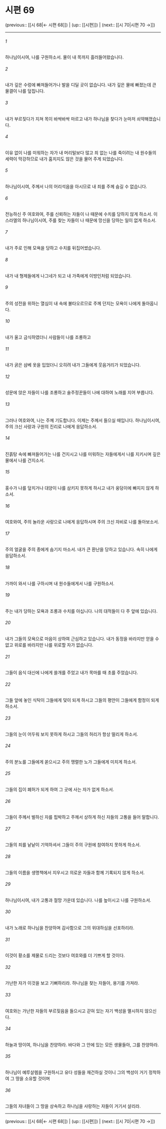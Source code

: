 # 시편 69

(previous:: [[시 68|← 시편 68]]) | (up:: [[시편]]) | (next:: [[시 70|시편 70 →]])

***




###### 1 

하나님이시여, 나를 구원하소서. 물이 내 목까지 흘러들어왔습니다. 



###### 2 

내가 깊은 수렁에 빠져들어가나 발을 디딜 곳이 없습니다. 내가 깊은 물에 빠졌는데 큰 물결이 나를 덮칩니다. 



###### 3 

내가 부르짖다가 지쳐 목이 바싹바싹 마르고 내가 하나님을 찾다가 눈마저 쇠약해졌습니다. 



###### 4 

이유 없이 나를 미워하는 자가 내 머리털보다 많고 죄 없는 나를 죽이려는 내 원수들의 세력이 막강하므로 내가 훔치지도 않은 것을 물어 주게 되었습니다. 



###### 5 

하나님이시여, 주께서 나의 어리석음을 아시므로 내 죄를 주께 숨길 수 없습니다. 



###### 6 

전능하신 주 여호와여, 주를 신뢰하는 자들이 나 때문에 수치를 당하지 않게 하소서. 이스라엘의 하나님이시여, 주를 찾는 자들이 나 때문에 망신을 당하는 일이 없게 하소서. 



###### 7 

내가 주로 인해 모욕을 당하고 수치를 뒤집어썼습니다. 



###### 8 

내가 내 형제들에게 나그네가 되고 내 가족에게 이방인처럼 되었습니다. 



###### 9 

주의 성전을 위하는 열심이 내 속에 불타오르므로 주께 던지는 모욕이 나에게 돌아옵니다. 



###### 10 

내가 울고 금식하였더니 사람들이 나를 조롱하고 



###### 11 

내가 굵은 삼베 옷을 입었더니 오히려 내가 그들에게 웃음거리가 되었습니다. 



###### 12 

성문에 앉은 자들이 나를 조롱하고 술주정꾼들이 나에 대하여 노래를 지어 부릅니다. 



###### 13 

그러나 여호와여, 나는 주께 기도합니다. 이제는 주께서 들으실 때입니다. 하나님이시여, 주의 크신 사랑과 구원의 진리로 나에게 응답하소서. 



###### 14 

진흙탕 속에 빠져들어가는 나를 건지시고 나를 미워하는 자들에게서 나를 지키시며 깊은 물에서 나를 건지소서. 



###### 15 

홍수가 나를 덮치거나 대양이 나를 삼키지 못하게 하시고 내가 웅덩이에 빠지지 않게 하소서. 



###### 16 

여호와여, 주의 놀라운 사랑으로 나에게 응답하시며 주의 크신 자비로 나를 돌아보소서. 



###### 17 

주의 얼굴을 주의 종에게 숨기지 마소서. 내가 큰 환난을 당하고 있습니다. 속히 나에게 응답하소서. 



###### 18 

가까이 와서 나를 구하시며 내 원수들에게서 나를 구원하소서. 



###### 19 

주는 내가 당하는 모욕과 조롱과 수치를 아십니다. 나의 대적들이 다 주 앞에 있습니다. 



###### 20 

내가 그들의 모욕으로 마음이 상하여 근심하고 있습니다. 내가 동정을 바라지만 얻을 수 없고 위로를 바라지만 나를 위로할 자가 없습니다. 



###### 21 

그들이 음식 대신에 나에게 쓸개를 주었고 내가 목마를 때 초를 주었습니다. 



###### 22 

그들 앞에 놓인 식탁이 그들에게 덫이 되게 하시고 그들의 평안이 그들에게 함정이 되게 하소서. 



###### 23 

그들의 눈이 어두워 보지 못하게 하시고 그들의 허리가 항상 떨리게 하소서. 



###### 24 

주의 분노를 그들에게 쏟으시고 주의 맹렬한 노가 그들에게 미치게 하소서. 



###### 25 

그들의 집이 폐허가 되게 하여 그 곳에 사는 자가 없게 하소서. 



###### 26 

그들이 주께서 벌하신 자를 핍박하고 주께서 상하게 하신 자들의 고통을 들어 말합니다. 



###### 27 

그들의 죄를 낱낱이 기억하셔서 그들이 주의 구원에 참여하지 못하게 하소서. 



###### 28 

그들의 이름을 생명책에서 지우시고 의로운 자들과 함께 기록되지 않게 하소서. 



###### 29 

하나님이시여, 내가 고통과 절망 가운데 있습니다. 나를 높이시고 나를 구원하소서. 



###### 30 

내가 노래로 하나님을 찬양하며 감사함으로 그의 위대하심을 선포하리라. 



###### 31 

이것이 황소를 제물로 드리는 것보다 여호와를 더 기쁘게 할 것이다. 



###### 32 

가난한 자가 이것을 보고 기뻐하리라. 하나님을 찾는 자들아, 용기를 가져라. 



###### 33 

여호와는 가난한 자들의 부르짖음을 들으시고 갇혀 있는 자기 백성을 멸시하지 않으신다. 



###### 34 

하늘과 땅이여, 하나님을 찬양하라. 바다와 그 안에 있는 모든 생물들아, 그를 찬양하라. 



###### 35 

하나님이 예루살렘을 구원하시고 유다 성들을 재건하실 것이니 그의 백성이 거기 정착하여 그 땅을 소유할 것이며 



###### 36 

그들의 자녀들이 그 땅을 상속하고 하나님을 사랑하는 자들이 거기서 살리라.

***

(previous:: [[시 68|← 시편 68]]) | (up:: [[시편]]) | (next:: [[시 70|시편 70 →]])
